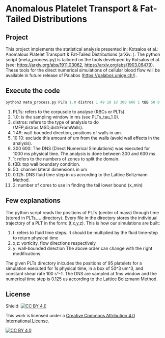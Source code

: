 # Anomalous Platelet Transport & Fat-Tailed Distributions

## Project

This project implements the statistical analysis presented in: Kotsalos et al.: Anomalous Platelet Transport & Fat-Tailed Distributions (arXiv: ). The python script (meta_process.py) is tailored on the tools developed by Kotsalos et al. (see: https://arxiv.org/abs/1911.03062, https://arxiv.org/abs/1903.06479). These tools for the direct numerical simulations of cellular blood flow will be available in future release of Palabos (https://palabos.unige.ch/).

## Execute the code

```python
python3 meta_process.py PLTs 1.0 distros 1 49 10 10 300 600 1 tBB 50 0.125 2
```

1. PLTs: refers to the corpuscle to analyse (RBCs or PLTs).
2. 1.0: is the sampling window in ms (see PLTs_tau_1.0).
3. distros: refers to the type of analysis to do (MFP,distros,MSD,distrFromWalls).
4. 1 49: wall-bounded direction, positions of walls in um.
5. 10 10: exclude this amount of um from the walls (avoid wall effects in the analysis).
6. 300 600: The DNS (Direct Numerical Simulations) was executed for 1000 ms physical time. The analysis is done between 300 and 600 ms.
7. 1: refers to the numbers of zones to split the domain.
8. tBB: top wall boundary condition.
9. 50: channel lateral dimensions in um
10. 0.125: DNS fluid time step in us according to the Lattice Boltzmann Method.
11. 2: number of cores to use in finding the tail lower bound (x_min)

## Few explanations

The python script reads the positions of PLTs (center of mass) through time (stored in PLTs_... directory). Every file in the directory stores the individual trajectory of a PLT in the form: (t,x,y,z). This is how our simulations are built:

1. t: refers to fluid time steps. It should be multiplied by the fluid time-step to return physical time
2. x,z: vorticity, flow directions respectively
3. y: wall-bounded direction
The above order can change with the right modifications.

The given PLTs directory inlcudes the positions of 95 platelets for a simulation executed for 1s physical time, in a box of 50^3 um^3, and constant shear rate 100 s^-1. The DNS are sampled at 1ms window and the numerical time step is 0.125 us according to the Lattice Boltzmann Method.

## License

Shield: [![CC BY 4.0][cc-by-shield]][cc-by]

This work is licensed under a [Creative Commons Attribution 4.0 International
License][cc-by].

[![CC BY 4.0][cc-by-image]][cc-by]

[cc-by]: http://creativecommons.org/licenses/by/4.0/
[cc-by-image]: https://i.creativecommons.org/l/by/4.0/88x31.png
[cc-by-shield]: https://img.shields.io/badge/License-CC%20BY%204.0-lightgrey.svg
